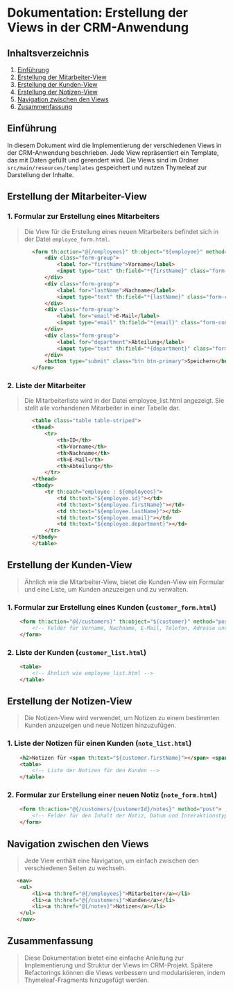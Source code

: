 # Dokumentation: Erstellung der Views in der CRM-Anwendung

## Inhaltsverzeichnis
1. [Einführung](#einführung)
2. [Erstellung der Mitarbeiter-View](#erstellung-der-mitarbeiter-view)
3. [Erstellung der Kunden-View](#erstellung-der-kunden-view)
4. [Erstellung der Notizen-View](#erstellung-der-notizen-view)
5. [Navigation zwischen den Views](#navigation-zwischen-den-views)
6. [Zusammenfassung](#zusammenfassung)

## Einführung
In diesem Dokument wird die Implementierung der verschiedenen Views in der CRM-Anwendung beschrieben. Jede View repräsentiert ein Template, das mit Daten gefüllt und gerendert wird. Die Views sind im Ordner `src/main/resources/templates` gespeichert und nutzen Thymeleaf zur Darstellung der Inhalte.

## Erstellung der Mitarbeiter-View
### 1. Formular zur Erstellung eines Mitarbeiters
> Die View für die Erstellung eines neuen Mitarbeiters befindet sich in der Datei `employee_form.html`.
    
```html
        <form th:action="@{/employees}" th:object="${employee}" method="post">
            <div class="form-group">
                <label for="firstName">Vorname</label>
                <input type="text" th:field="*{firstName}" class="form-control" id="firstName" placeholder="Vorname">
            </div>
            <div class="form-group">
                <label for="lastName">Nachname</label>
                <input type="text" th:field="*{lastName}" class="form-control" id="lastName" placeholder="Nachname">
            </div>
            <div class="form-group">
                <label for="email">E-Mail</label>
                <input type="email" th:field="*{email}" class="form-control" id="email" placeholder="E-Mail">
            </div>
            <div class="form-group">
                <label for="department">Abteilung</label>
                <input type="text" th:field="*{department}" class="form-control" id="department" placeholder="Abteilung">
            </div>
            <button type="submit" class="btn btn-primary">Speichern</button>
        </form>
```
### 2. Liste der Mitarbeiter
> Die Mitarbeiterliste wird in der Datei employee_list.html angezeigt. Sie stellt alle vorhandenen Mitarbeiter in einer Tabelle dar.
```html
        <table class="table table-striped">
        <thead>
            <tr>
                <th>ID</th>
                <th>Vorname</th>
                <th>Nachname</th>
                <th>E-Mail</th>
                <th>Abteilung</th>
            </tr>
        </thead>
        <tbody>
            <tr th:each="employee : ${employees}">
                <td th:text="${employee.id}"></td>
                <td th:text="${employee.firstName}"></td>
                <td th:text="${employee.lastName}"></td>
                <td th:text="${employee.email}"></td>
                <td th:text="${employee.department}"></td>
            </tr>
        </tbody>
        </table>
```

## Erstellung der Kunden-View
> Ähnlich wie die Mitarbeiter-View, bietet die Kunden-View ein Formular und eine Liste, um Kunden anzuzeigen und zu verwalten.

### 1. Formular zur Erstellung eines Kunden (`customer_form.html`)
```html
    <form th:action="@{/customers}" th:object="${customer}" method="post">
        <!-- Felder für Vorname, Nachname, E-Mail, Telefon, Adresse und Mitarbeiter -->
    </form>
```
### 2. Liste der Kunden (`customer_list.html`)
```html
    <table>
        <!-- Ähnlich wie employee_list.html -->
    </table>
```

## Erstellung der Notizen-View
> Die Notizen-View wird verwendet, um Notizen zu einem bestimmten Kunden anzuzeigen und neue Notizen hinzuzufügen.

### 1. Liste der Notizen für einen Kunden (`note_list.html`)
```html
    <h2>Notizen für <span th:text="${customer.firstName}"></span> <span th:text="${customer.lastName}"></span></h2>
    <table>
        <!-- Liste der Notizen für den Kunden -->
    </table>
```
### 2. Formular zur Erstellung einer neuen Notiz (`note_form.html`)
```html
    <form th:action="@{/customers/{customerId}/notes}" method="post">
        <!-- Felder für den Inhalt der Notiz, Datum und Interaktionstyp -->
    </form>
```

## Navigation zwischen den Views
> Jede View enthält eine Navigation, um einfach zwischen den verschiedenen Seiten zu wechseln.
```html
   <nav>
    <ul>
        <li><a th:href="@{/employees}">Mitarbeiter</a></li>
        <li><a th:href="@{/customers}">Kunden</a></li>
        <li><a th:href="@{/notes}">Notizen</a></li>
    </ul>
   </nav>
```

## Zusammenfassung
> Diese Dokumentation bietet eine einfache Anleitung zur Implementierung und Struktur der Views im CRM-Projekt. Spätere Refactorings können die Views verbessern und modularisieren, indem Thymeleaf-Fragments hinzugefügt werden.
